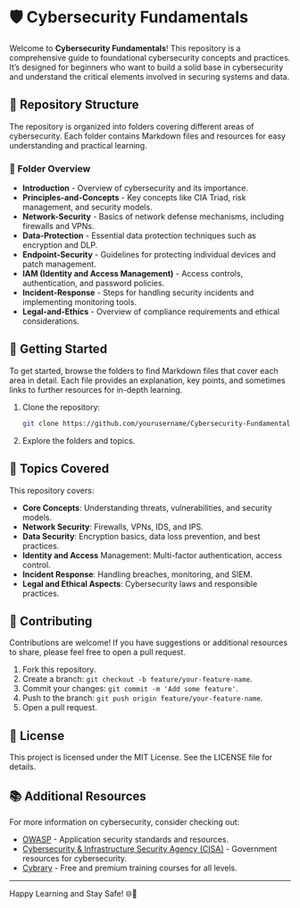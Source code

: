 # 🛡️ Cybersecurity Fundamentals

Welcome to **Cybersecurity Fundamentals**! This repository is a comprehensive guide to foundational cybersecurity concepts and practices. It’s designed for beginners who want to build a solid base in cybersecurity and understand the critical elements involved in securing systems and data.


## 📂 Repository Structure

The repository is organized into folders covering different areas of cybersecurity. Each folder contains Markdown files and resources for easy understanding and practical learning.

### 📁 Folder Overview

- **Introduction** - Overview of cybersecurity and its importance.
- **Principles-and-Concepts** - Key concepts like CIA Triad, risk management, and security models.
- **Network-Security** - Basics of network defense mechanisms, including firewalls and VPNs.
- **Data-Protection** - Essential data protection techniques such as encryption and DLP.
- **Endpoint-Security** - Guidelines for protecting individual devices and patch management.
- **IAM (Identity and Access Management)** - Access controls, authentication, and password policies.
- **Incident-Response** - Steps for handling security incidents and implementing monitoring tools.
- **Legal-and-Ethics** - Overview of compliance requirements and ethical considerations.


## 🚀 Getting Started

To get started, browse the folders to find Markdown files that cover each area in detail. Each file provides an explanation, key points, and sometimes links to further resources for in-depth learning.

1. Clone the repository:
   ```bash
   git clone https://github.com/yourusername/Cybersecurity-Fundamentals.git
2. Explore the folders and topics.


## 📖 Topics Covered

This repository covers:

- **Core Concepts**: Understanding threats, vulnerabilities, and security models.
- **Network Security**: Firewalls, VPNs, IDS, and IPS.
- **Data Security**: Encryption basics, data loss prevention, and best practices.
- **Identity and Access** Management: Multi-factor authentication, access control.
- **Incident Response**: Handling breaches, monitoring, and SIEM.
- **Legal and Ethical Aspects**: Cybersecurity laws and responsible practices.


## 🤝 Contributing

Contributions are welcome! If you have suggestions or additional resources to share, please feel free to open a pull request.

1. Fork this repository.
2. Create a branch: ```git checkout -b feature/your-feature-name```.
3. Commit your changes: ```git commit -m 'Add some feature'```.
4. Push to the branch: ```git push origin feature/your-feature-name```.
5. Open a pull request.


## 📜 License

This project is licensed under the MIT License. See the LICENSE file for details.


## 📚 Additional Resources

For more information on cybersecurity, consider checking out:

- [OWASP](https://owasp.org/) - Application security standards and resources.
- [Cybersecurity & Infrastructure Security Agency (CISA)](https://www.cisa.gov/) - Government resources for cybersecurity.
- [Cybrary](https://www.cybrary.it/) - Free and premium training courses for all levels.

---

Happy Learning and Stay Safe! 🌐🔐
